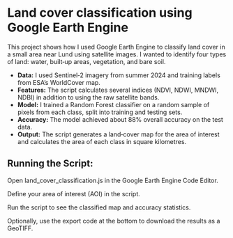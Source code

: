 # Land cover classification using Google Earth Engine
This project shows how I used Google Earth Engine to classify land cover in a small area near Lund using satellite images. I wanted to identify four types of land: water, built‑up areas, vegetation, and bare soil.
- **Data:** I used Sentinel‑2 imagery from summer 2024 and training labels from ESA’s WorldCover map.
- **Features:** The script calculates several indices (NDVI, NDWI, MNDWI, NDBI) in addition to using the raw satellite bands.
- **Model:** I trained a Random Forest classifier on a random sample of pixels from each class, split into training and testing sets.
- **Accuracy:** The model achieved about 88% overall accuracy on the test data.
- **Output:** The script generates a land‑cover map for the area of interest and calculates the area of each class in square kilometres.

## Running the Script:

Open land_cover_classification.js in the Google Earth Engine Code Editor.

Define your area of interest (AOI) in the script.

Run the script to see the classified map and accuracy statistics.

Optionally, use the export code at the bottom to download the results as a GeoTIFF.
